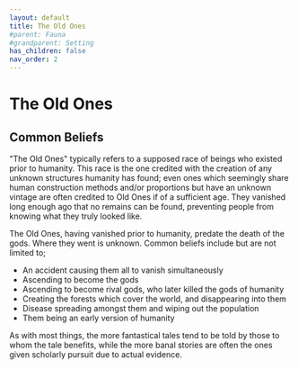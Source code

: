 ```yaml
---
layout: default
title: The Old Ones
#parent: Fauna
#grandparent: Setting
has_children: false
nav_order: 2
---
```


# The Old Ones

## Common Beliefs

"The Old Ones" typically refers to a supposed race of beings who existed prior to humanity. This race is the one credited with the creation of any unknown structures humanity has found; even ones which seemingly share human construction methods and/or proportions but have an unknown vintage are often credited to Old Ones if of a sufficient age. They vanished long enough ago that no remains can be found, preventing people from knowing what they truly looked like.

The Old Ones, having vanished prior to humanity, predate the death of the gods. Where they went is unknown. Common beliefs include but are not limited to;

- An accident causing them all to vanish simultaneously
- Ascending to become the gods
- Ascending to become rival gods, who later killed the gods of humanity
- Creating the forests which cover the world, and disappearing into them
- Disease spreading amongst them and wiping out the population
- Them being an early version of humanity

As with most things, the more fantastical tales tend to be told by those to whom the tale benefits, while the more banal stories are often the ones given scholarly pursuit due to actual evidence.
